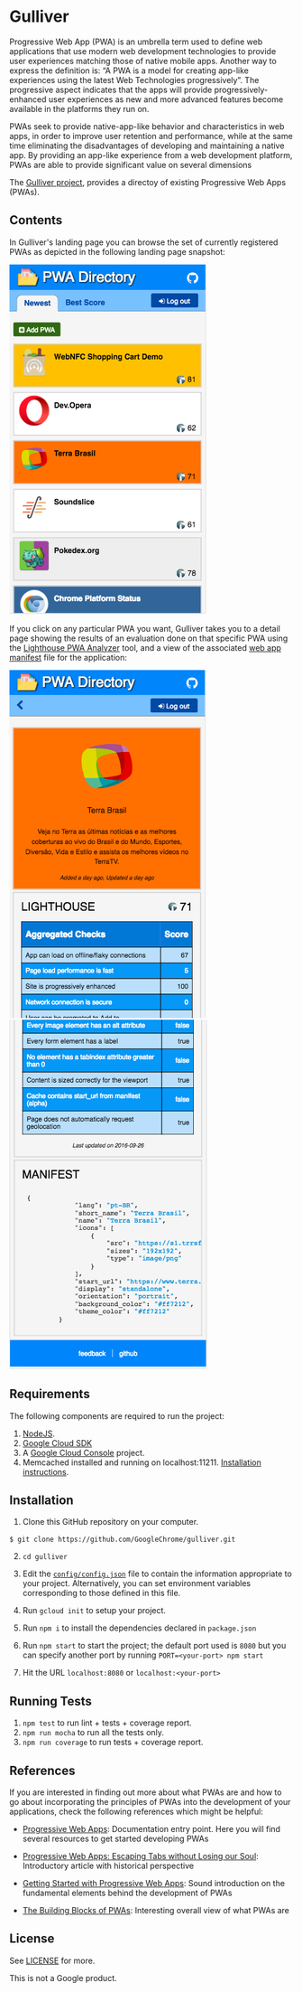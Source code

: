 # Gulliver 

Progressive Web App (PWA) is an umbrella term used to define web applications that use modern web development technologies to provide user experiences matching those of native mobile apps. Another way to express the definition is: “A PWA is a model for creating app-like experiences using the latest Web Technologies progressively”.  The progressive  aspect indicates that the apps will provide progressively-enhanced user experiences as new and more advanced features become available in the platforms they run on.

PWAs seek to provide native-app-like behavior and characteristics in web apps, in order to improve user retention and performance, while at the same time eliminating the disadvantages of developing and maintaining a native app. By providing an app-like experience from a web development platform, PWAs are able to provide significant value on several dimensions

The [Gulliver project](https://pwa-directory.appspot.com/), provides a directoy of existing Progressive Web Apps (PWAs).

## Contents

In Gulliver's landing page you can browse the set of currently registered PWAs as depicted in the following landing page snapshot:

![Screenshot](img/pwa-directory-snapshot.png)

If you click on any particular PWA you want, Gulliver takes you to a detail page showing the results of an evaluation done on that specific PWA using the [Lighthouse PWA Analyzer](https://www.youtube.com/watch?v=KiV2p46rWjU) tool, and a view of the associated [web app manifest](https://developer.mozilla.org/en-US/docs/Web/Manifest) file for the application:

![Screenshot](img/Gulliver-details-one.png)
![Screenshot](img/Gulliver-details-two.png)

## Requirements

The following components are required to run the project:

1. [NodeJS](https://nodejs.org). 
1. [Google Cloud SDK](https://cloud.google.com/sdk/)
1. A [Google Cloud Console](https://console.cloud.google.com/) project.
1. Memcached installed and running on localhost:11211. [Installation instructions](https://cloud.google.com/appengine/docs/flexible/nodejs/caching-application-data).

## Installation

1. Clone this GitHub repository on your computer.

```
$ git clone https://github.com/GoogleChrome/gulliver.git
```

2. ```cd gulliver```

2. Edit the [`config/config.json`](config/config.json) file to contain the
information appropriate to your project. Alternatively, you can set environment variables corresponding to those defined in this file.

3. Run `gcloud init` to setup your project.
4. Run `npm i` to install the dependencies declared in `package.json`
5. Run `npm start` to start the project; the default port used is `8080` but
   you can specify another port by running `PORT=<your-port> npm start`
6. Hit the URL `localhost:8080` or `localhost:<your-port>`

## Running Tests

1. `npm test` to run lint + tests + coverage report.
2. `npm run mocha` to run all the tests only.
3. `npm run coverage` to run tests + coverage report.

## References

If you are interested in finding out more about what PWAs are and how to go about incorporating the principles of PWAs into the development of your applications, check the following references which might be helpful:

+ [Progressive Web Apps](https://developers.google.com/web/#progressive-web-apps): Documentation entry point. Here you will find several resources to get started developing PWAs

+ [Progressive Web Apps: Escaping Tabs without Losing our Soul](https://infrequently.org/2015/06/progressive-apps-escaping-tabs-without-losing-our-soul/): 
Introductory article with historical perspective

+ [Getting Started with Progressive Web Apps](https://addyosmani.com/blog/getting-started-with-progressive-web-apps/): Sound introduction on the fundamental elements behind the development of PWAs

+ [The Building Blocks of PWAs](https://www.smashingmagazine.com/2016/09/the-building-blocks-of-progressive-web-apps/): 
Interesting overall view of what PWAs are 


## License

See [LICENSE](./LICENSE) for more.

This is not a Google product.
